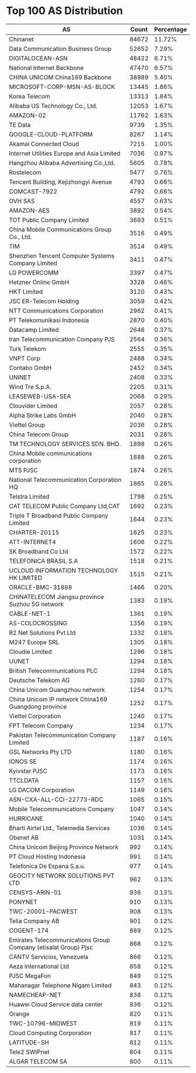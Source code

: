 # Top 100 AS Distribution
| AS | Count | Percentage |
|----|----|----|
| Chinanet | 84672 | 11.72% |
| Data Communication Business Group | 52652 | 7.29% |
| DIGITALOCEAN-ASN | 48422 | 6.71% |
| National Internet Backbone | 47470 | 6.57% |
| CHINA UNICOM China169 Backbone | 38989 | 5.40% |
| MICROSOFT-CORP-MSN-AS-BLOCK | 13445 | 1.86% |
| Korea Telecom | 13313 | 1.84% |
| Alibaba US Technology Co., Ltd. | 12053 | 1.67% |
| AMAZON-02 | 11762 | 1.63% |
| TE Data | 9739 | 1.35% |
| GOOGLE-CLOUD-PLATFORM | 8267 | 1.14% |
| Akamai Connected Cloud | 7215 | 1.00% |
| Internet Utilities Europe and Asia Limited | 7036 | 0.97% |
| Hangzhou Alibaba Advertising Co.,Ltd. | 5605 | 0.78% |
| Rostelecom | 5477 | 0.76% |
| Tencent Building, Kejizhongyi Avenue | 4793 | 0.66% |
| COMCAST-7922 | 4792 | 0.66% |
| OVH SAS | 4557 | 0.63% |
| AMAZON-AES | 3892 | 0.54% |
| TOT Public Company Limited | 3693 | 0.51% |
| China Mobile Communications Group Co., Ltd. | 3516 | 0.49% |
| TIM | 3514 | 0.49% |
| Shenzhen Tencent Computer Systems Company Limited | 3411 | 0.47% |
| LG POWERCOMM | 3397 | 0.47% |
| Hetzner Online GmbH | 3328 | 0.46% |
| HKT Limited | 3120 | 0.43% |
| JSC ER-Telecom Holding | 3059 | 0.42% |
| NTT Communications Corporation | 2962 | 0.41% |
| PT Telekomunikasi Indonesia | 2870 | 0.40% |
| Datacamp Limited | 2646 | 0.37% |
| Iran Telecommunication Company PJS | 2564 | 0.36% |
| Turk Telekom | 2555 | 0.35% |
| VNPT Corp | 2488 | 0.34% |
| Contabo GmbH | 2452 | 0.34% |
| UNINET | 2408 | 0.33% |
| Wind Tre S.p.A. | 2205 | 0.31% |
| LEASEWEB-USA-SEA | 2068 | 0.29% |
| Clouvider Limited | 2057 | 0.28% |
| Alpha Strike Labs GmbH | 2040 | 0.28% |
| Viettel Group | 2036 | 0.28% |
| China Telecom Group | 2031 | 0.28% |
| TM TECHNOLOGY SERVICES SDN. BHD. | 1898 | 0.26% |
| China Mobile communications corporation | 1888 | 0.26% |
| MTS PJSC | 1874 | 0.26% |
| National Telecommunication Corporation HQ | 1865 | 0.26% |
| Telstra Limited | 1798 | 0.25% |
| CAT TELECOM Public Company Ltd,CAT | 1692 | 0.23% |
| Triple T Broadband Public Company Limited | 1644 | 0.23% |
| CHARTER-20115 | 1625 | 0.23% |
| ATT-INTERNET4 | 1606 | 0.22% |
| SK Broadband Co Ltd | 1572 | 0.22% |
| TELEFONICA BRASIL S.A | 1518 | 0.21% |
| UCLOUD INFORMATION TECHNOLOGY HK LIMITED | 1515 | 0.21% |
| ORACLE-BMC-31898 | 1466 | 0.20% |
| CHINATELECOM Jiangsu province Suzhou 5G network | 1383 | 0.19% |
| CABLE-NET-1 | 1361 | 0.19% |
| AS-COLOCROSSING | 1356 | 0.19% |
| R2 Net Solutions Pvt Ltd | 1332 | 0.18% |
| M247 Europe SRL | 1305 | 0.18% |
| Cloudie Limited | 1296 | 0.18% |
| UUNET | 1294 | 0.18% |
| British Telecommunications PLC | 1294 | 0.18% |
| Deutsche Telekom AG | 1260 | 0.17% |
| China Unicom Guangzhou network | 1254 | 0.17% |
| China Unicom IP network China169 Guangdong province | 1252 | 0.17% |
| Viettel Corporation | 1240 | 0.17% |
| FPT Telecom Company | 1234 | 0.17% |
| Pakistan Telecommunication Company Limited | 1187 | 0.16% |
| GSL Networks Pty LTD | 1180 | 0.16% |
| IONOS SE | 1174 | 0.16% |
| Kyivstar PJSC | 1173 | 0.16% |
| TTCLDATA | 1157 | 0.16% |
| LG DACOM Corporation | 1149 | 0.16% |
| ASN-CXA-ALL-CCI-22773-RDC | 1065 | 0.15% |
| Mobile Telecommunications Company | 1047 | 0.14% |
| HURRICANE | 1040 | 0.14% |
| Bharti Airtel Ltd., Telemedia Services | 1036 | 0.14% |
| Obenet AB | 1031 | 0.14% |
| China Unicom Beijing Province Network | 992 | 0.14% |
| PT Cloud Hosting Indonesia | 991 | 0.14% |
| Telefonica De Espana S.a.u. | 977 | 0.14% |
| GEOCITY NETWORK SOLUTIONS PVT LTD | 962 | 0.13% |
| CENSYS-ARIN-01 | 936 | 0.13% |
| PONYNET | 910 | 0.13% |
| TWC-20001-PACWEST | 908 | 0.13% |
| Telia Company AB | 901 | 0.12% |
| COGENT-174 | 889 | 0.12% |
| Emirates Telecommunications Group Company (etisalat Group) Pjsc | 868 | 0.12% |
| CANTV Servicios, Venezuela | 866 | 0.12% |
| Aeza International Ltd | 858 | 0.12% |
| PJSC MegaFon | 849 | 0.12% |
| Mahanagar Telephone Nigam Limited | 843 | 0.12% |
| NAMECHEAP-NET | 838 | 0.12% |
| Huawei Cloud Service data center | 836 | 0.12% |
| Orange | 820 | 0.11% |
| TWC-10796-MIDWEST | 819 | 0.11% |
| Cloud Computing Corporation | 817 | 0.11% |
| LATITUDE-SH | 812 | 0.11% |
| Tele2 SWIPnet | 804 | 0.11% |
| ALGAR TELECOM SA | 800 | 0.11% |
